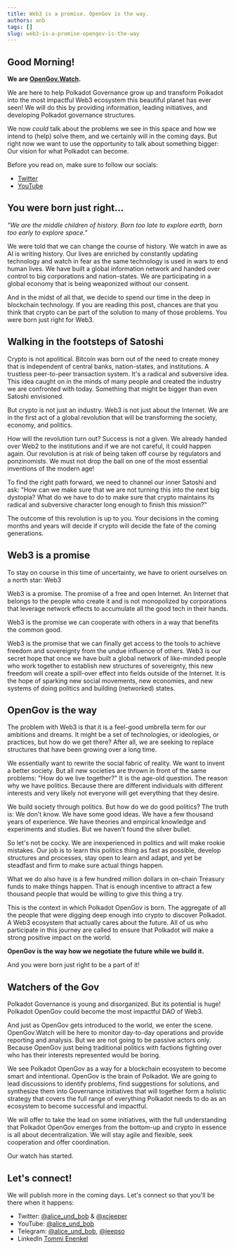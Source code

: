 ```yaml
---
title: Web3 is a promise. OpenGov is the way.
authors: anb
tags: []
slug: web3-is-a-promise-opengov-is-the-way
---
```


## Good Morning!

**We are [OpenGov.Watch](https://www.opengov.watch).**

We are here to help Polkadot Governance grow up and transform Polkadot into the most impactful Web3 ecosystem this beautiful planet has ever seen! We will do this by providing information, leading initiatives, and developing Polkadot governance structures. 

We now *could* talk about the problems we see in this space and how we intend to (help) solve them, and we certainly will in the coming days. But right now we want to use the opportunity to talk about something bigger: Our vision for what Polkadot can become.

Before you read on, make sure to follow our socials:
- [Twitter](https://twitter.com/alice_und_bob)
- [YouTube](https://www.youtube.com/@alice_und_bob)

## You were born just right...
*"We are the middle children of history. Born too late to explore earth, born too early to explore space."*

We were told that we can change the course of history. We watch in awe as AI is writing history. Our lives are enriched by constantly updating technology and watch in fear as the same technology is used in wars to end human lives. We have built a global information network and handed over control to big corporations and nation-states. We are participating in a global economy that is being weaponized without our consent.

And in the midst of all that, we decide to spend our time in the deep in blockchain technology. If you are reading this post, chances are that you think that crypto can be part of the solution to many of those problems. You were born just right for Web3.

## Walking in the footsteps of Satoshi
Crypto is not apolitical. Bitcoin was born out of the need to create money that is independent of central banks, nation-states, and institutions. A trustless peer-to-peer transaction system. It's a radical and subversive idea. This idea caught on in the minds of many people and created the industry we are confronted with today. Something that might be bigger than even Satoshi envisioned.

But crypto is not just an industry. Web3 is not just about the Internet. We are in the first act of a global revolution that will be transforming the society, economy, and politics.

How will the revolution turn out? Success is not a given. We already handed over Web2 to the institutions and if we are not careful, it could happen again. Our revolution is at risk of being taken off course by regulators and ponzinomists. We must not drop the ball on one of the most essential inventions of the modern age!

To find the right path forward, we need to channel our inner Satoshi and ask: "How can we make sure that we are not turning this into the next big dystopia? What do we have to do to make sure that crypto maintains its radical and subversive character long enough to finish this mission?"

The outcome of this revolution is up to you. Your decisions in the coming months and years will decide if crypto will decide the fate of the coming generations.

## Web3 is a promise

To stay on course in this time of uncertainty, we have to orient ourselves on a north star: Web3

Web3 is a promise. The promise of a free and open Internet. An Internet that belongs to the people who create it and is not monopolized by corporations that leverage network effects to accumulate all the good tech in their hands.

Web3 is the promise we can cooperate with others in a way that benefits the common good.

Web3 is the promise that we can finally get access to the tools to achieve freedom and sovereignty from the undue influence of others. Web3 is our secret hope that once we have built a global network of like-minded people who work together to establish new structures of sovereignty, this new freedom will create a spill-over effect into fields outside of the Internet. It is the hope of sparking new social movements, new economies, and new systems of doing politics and building (networked) states.

## OpenGov is the way

The problem with Web3 is that it is a feel-good umbrella term for our ambitions and dreams. It might be a set of technologies, or ideologies, or practices, but how do we get there? After all, we are seeking to replace structures that have been growing over a long time.

We essentially want to rewrite the social fabric of reality. We want to invent a better society. But all new societies are thrown in front of the same problems: "How do we live together?" It is the age-old question. The reason why we have politics. Because there are different individuals with different interests and very likely not everyone will get everything that they desire.

We build society through politics. But how do we do good politics? The truth is: We don't know. We have some good ideas. We have a few thousand years of experience. We have theories and empirical knowledge and experiments and studies. But we haven't found the silver bullet.

So let's not be cocky. We are inexperienced in politics and will make rookie mistakes. Our job is to learn this politics thing as fast as possible, develop structures and processes, stay open to learn and adapt, and yet be steadfast and firm to make sure actual things happen.

What we do also have is a few hundred million dollars in on-chain Treasury funds to make things happen. That is enough incentive to attract a few thousand people that would be willing to give this thing a try.

This is the context in which Polkadot OpenGov is born. The aggregate of all the people that were digging deep enough into crypto to discover Polkadot. A Web3 ecosystem that actually cares about the future. All of us who participate in this journey are called to ensure that Polkadot will make a strong positive impact on the world.

**OpenGov is the way how we negotiate the future while we build it.**

And you were born just right to be a part of it!

## Watchers of the Gov
Polkadot Governance is young and disorganized. But its potential is huge! Polkadot OpenGov could become the most impactful DAO of Web3.

And just as OpenGov gets introduced to the world, we enter the scene. OpenGov.Watch will be here to monitor day-to-day operations and provide reporting and analysis. But we are not going to be passive actors only. Because OpenGov just being traditional politics with factions fighting over who has their interests represented would be boring.

We see Polkadot OpenGov as a way for a blockchain ecosystem to become smart and intentional. OpenGov is the brain of Polkadot. We are going to lead discussions to identify problems, find suggestions for solutions, and synthesize them into Governance initiatives that will together form a holistic strategy that covers the full range of everything Polkadot needs to do as an ecosystem to become successful and impactful.

We will offer to take the lead on some initiatives, with the full understanding that Polkadot OpenGov emerges from the bottom-up and crypto in essence is all about decentralization. We will stay agile and flexible, seek cooperation and offer coordination.

Our watch has started.

## Let's connect!

We will publish more in the coming days. Let's connect so that you'll be there when it happens:
- Twitter: [@alice_und_bob](https://twitter.com/alice_und_bob) & [@xcjeeper](https://twitter.com/xcjeeper)
- YouTube: [@alice_und_bob](https://www.youtube.com/@alice_und_bob/)
- Telegram: [@alice_und_bob](https://t.me/alice_und_bob), [@jeepso](https://t.me/jeepso)
- LinkedIn [Tommi Enenkel](https://www.linkedin.com/in/tommi-enenkel/)